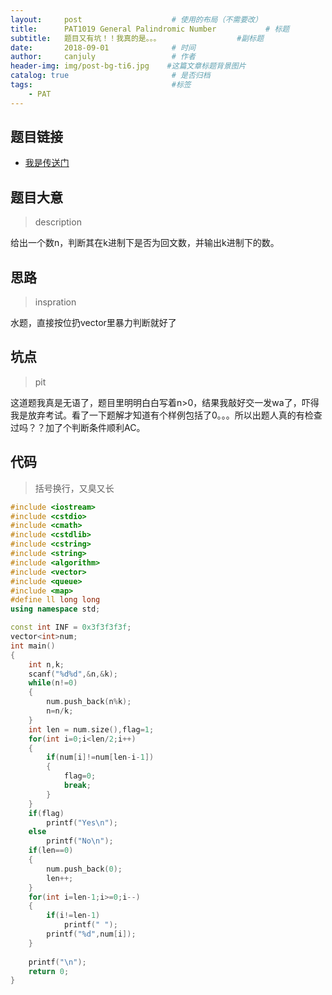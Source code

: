 ```yaml
---
layout:     post                    # 使用的布局（不需要改）
title:      PAT1019 General Palindromic Number           # 标题 
subtitle:   题目又有坑！！我真的是。。。                 #副标题
date:       2018-09-01              # 时间
author:     canjuly                 # 作者
header-img: img/post-bg-ti6.jpg    #这篇文章标题背景图片
catalog: true                       # 是否归档
tags:                               #标签
    - PAT
---
```


## 题目链接

* [我是传送门](https://pintia.cn/problem-sets/994805342720868352/problems/994805487143337984)

## 题目大意
>description

给出一个数n，判断其在k进制下是否为回文数，并输出k进制下的数。

## 思路
>inspration

水题，直接按位扔vector里暴力判断就好了

## 坑点
>pit

这道题我真是无语了，题目里明明白白写着n>0，结果我敲好交一发wa了，吓得我是放弃考试。看了一下题解才知道有个样例包括了0。。。所以出题人真的有检查过吗？？加了个判断条件顺利AC。

## 代码
>括号换行，又臭又长

``` c++
#include <iostream>  
#include <cstdio>  
#include <cmath>  
#include <cstdlib>  
#include <cstring>  
#include <string>  
#include <algorithm>  
#include <vector>  
#include <queue>  
#include <map>  
#define ll long long  
using namespace std;  

const int INF = 0x3f3f3f3f;
vector<int>num;
int main()
{
	int n,k;
	scanf("%d%d",&n,&k);
	while(n!=0)
	{
		num.push_back(n%k);
		n=n/k;
	}
	int len = num.size(),flag=1;
	for(int i=0;i<len/2;i++)
	{
		if(num[i]!=num[len-i-1])
		{
			flag=0;
			break;
		}
	}
	if(flag)
		printf("Yes\n");
	else
		printf("No\n");
	if(len==0)
	{
		num.push_back(0);
		len++;
	}
	for(int i=len-1;i>=0;i--)
	{
		if(i!=len-1)
			printf(" ");
		printf("%d",num[i]);
	}
	
	printf("\n");
	return 0;
}
```